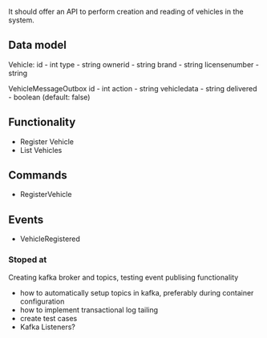 It should offer an API to perform creation and reading of vehicles in the 
system.

## Data model
Vehicle:
id - int
type - string
ownerid - string
brand - string
licensenumber - string

VehicleMessageOutbox
id - int
action - string
vehicledata - string
delivered - boolean (default: false)

## Functionality
- Register Vehicle
- List Vehicles

## Commands
- RegisterVehicle

## Events
- VehicleRegistered

### Stoped at
Creating kafka broker and topics, testing event publising functionality
- how to automatically setup topics in kafka, preferably during container configuration
- how to implement transactional log tailing
- create test cases
- Kafka Listeners?
